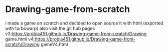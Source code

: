 # Drawing-game-from-scratch
i made a game on scratch and decided to open source it with html (exported with  turbowarp)
also visit the git hub pages 
v3:https://probla451.github.io/Drawing-game-from-scratch/Drawing game.html
v4:https://probla451.github.io/Drawing-game-from-scratch/Drawing gameV4.html
